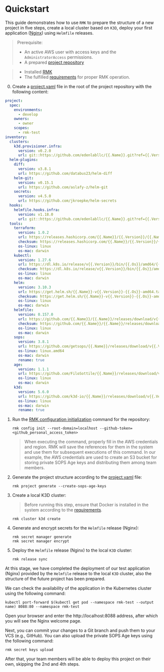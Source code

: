 # Quickstart

This guide demonstrates how to use `RMK` to prepare the structure of a new project in five steps,
create a local cluster based on `K3D`, deploy your first application ([Nginx](https://nginx.org/)) using `Helmfile` releases.

> Prerequisite:
> - An active AWS user with access keys and the `AdministratorAccess` permissions.
> - A prepared [project repository](configuration/project-management/preparation-of-project-repository.md#preparation-of-the-project-repository)

> - Installed [RMK](README.md#installation)
> - The fulfilled [requirements](README.md#requirements) for proper RMK operation.

0. Create a [project.yaml](configuration/project-management/preparation-of-project-repository.md#projectyaml) 
   file in the root of the project repository with the following content:

```yaml
project:
  spec:
    environments:
      - develop
    owners:
      - owner
    scopes:
      - rmk-test
inventory:
  clusters:
    k3d.provisioner.infra:
      version: v0.2.0
      url: git::https://github.com/edenlabllc/{{.Name}}.git?ref={{.Version}}
  helm-plugins:
    diff:
      version: v3.8.1
      url: https://github.com/databus23/helm-diff
    helm-git:
      version: v0.15.1
      url: https://github.com/aslafy-z/helm-git
    secrets:
      version: v4.5.0
      url: https://github.com/jkroepke/helm-secrets
  hooks:
    helmfile.hooks.infra:
      version: v1.18.0
      url: git::https://github.com/edenlabllc/{{.Name}}.git?ref={{.Version}}
  tools:
    terraform:
      version: 1.0.2
      url: https://releases.hashicorp.com/{{.Name}}/{{.Version}}/{{.Name}}_{{.Version}}_{{.Os}}_amd64.zip
      checksum: https://releases.hashicorp.com/{{.Name}}/{{.Version}}/{{.Name}}_{{.Version}}_SHA256SUMS
      os-linux: linux
      os-mac: darwin
    kubectl:
      version: 1.27.6
      url: https://dl.k8s.io/release/v{{.Version}}/bin/{{.Os}}/amd64/{{.Name}}
      checksum: https://dl.k8s.io/release/v{{.Version}}/bin/{{.Os}}/amd64/{{.Name}}.sha256
      os-linux: linux
      os-mac: darwin
    helm:
      version: 3.10.3
      url: https://get.helm.sh/{{.Name}}-v{{.Version}}-{{.Os}}-amd64.tar.gz
      checksum: https://get.helm.sh/{{.Name}}-v{{.Version}}-{{.Os}}-amd64.tar.gz.sha256sum
      os-linux: linux
      os-mac: darwin
    helmfile:
      version: 0.157.0
      url: https://github.com/{{.Name}}/{{.Name}}/releases/download/v{{.Version}}/{{.Name}}_{{.Version}}_{{.Os}}_amd64.tar.gz
      checksum: https://github.com/{{.Name}}/{{.Name}}/releases/download/v{{.Version}}/{{.Name}}_{{.Version}}_checksums.txt
      os-linux: linux
      os-mac: darwin
    sops:
      version: 3.8.1
      url: https://github.com/getsops/{{.Name}}/releases/download/v{{.Version}}/{{.Name}}-v{{.Version}}.{{.Os}}
      os-linux: linux.amd64
      os-mac: darwin
      rename: true
    age:
      version: 1.1.1
      url: https://github.com/FiloSottile/{{.Name}}/releases/download/v{{.Version}}/{{.Name}}-v{{.Version}}-{{.Os}}-amd64.tar.gz
      os-linux: linux
      os-mac: darwin
    k3d:
      version: 5.6.0
      url: https://github.com/k3d-io/{{.Name}}/releases/download/v{{.Version}}/{{.Name}}-{{.Os}}-amd64
      os-linux: linux
      os-mac: darwin
      rename: true
```

1. Run the [RMK configuration initialization](configuration/configuration-management.md#initialization-of-rmk-configuration) command for the repository:

   ```shell
   rmk config init --root-domain=localhost --github-token=<github_personal_access_token>
   ```
   
   > When executing the command, properly fill in the AWS credentials and region. 
   > RMK will save the references for them in the system and use them for subsequent executions of this command. 
   > In our example, the AWS credentials are used to create an S3 bucket for storing private SOPS Age keys 
   > and distributing them among team members.

2. Generate the project structure according to the [project.yaml](configuration/project-management/preparation-of-project-repository.md#projectyaml) file:

   ```shell
   rmk project generate --create-sops-age-keys
   ```

3. Create a local K3D cluster:

   > Before running this step, ensure that Docker is installed in the system according to the [requirements](README.md#requirements).
   
   ```shell
   rmk cluster k3d create
   ```

4. Generate and encrypt secrets for the `Helmfile` release (Nginx):

   ```shell
   rmk secret manager generate
   rmk secret manager encrypt
   ```

5. Deploy the `Helmfile` release (Nginx) to the local `K3D` cluster:

   ```shell
   rmk release sync
   ```

At this stage, we have completed the deployment of our test application (Nginx) provided by the `Helmfile` release 
to the local `K3D` cluster, also the structure of the future project has been prepared. 

We can check the availability of the application in the Kubernetes cluster using the following command:

```shell
kubectl port-forward $(kubectl get pod --namespace rmk-test --output name) 8088:80 --namespace rmk-test
```

Open your browser and enter the http://localhost:8088 address, after which you will see the Nginx welcome page.

Next, you can commit your changes to a Git branch and push them to your VCS (e.g., GitHub). 
You can also upload the private SOPS Age keys using the following command: 

```shell
rmk secret keys upload
```

After that, your team members will be able to deploy this project on their own, skipping the 2nd and 4th steps.
